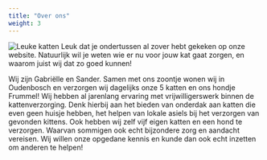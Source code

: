 ```yaml
---
title: "Over ons"
weight: 3
---
```


![Leuke katten](images/katten.png)
Leuk dat je ondertussen al zover hebt gekeken op onze website. Natuurlijk wil je weten wie er nu voor jouw kat gaat zorgen, en waarom juist wij dat zo goed kunnen!

Wij zijn Gabriëlle en Sander. Samen met ons zoontje wonen wij in Oudenbosch en verzorgen wij dagelijks onze 5 katten en ons hondje Frummel! Wij hebben al jarenlang ervaring met vrijwilligerswerk binnen de kattenverzorging. Denk hierbij aan het bieden van onderdak aan katten die even geen huisje hebben, het helpen van lokale asiels bij het verzorgen van gevonden kittens. Ook hebben wij zelf vijf eigen katten en een hond te verzorgen. Waarvan sommigen ook echt bijzondere zorg en aandacht vereisen. Wij willen onze opgedane kennis en kunde dan ook echt inzetten om anderen te helpen!

